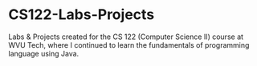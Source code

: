 # CS122-Labs-Projects
Labs &amp; Projects created for the CS 122 (Computer Science II) course at WVU Tech, where I continued to learn the fundamentals of programming language using Java.
